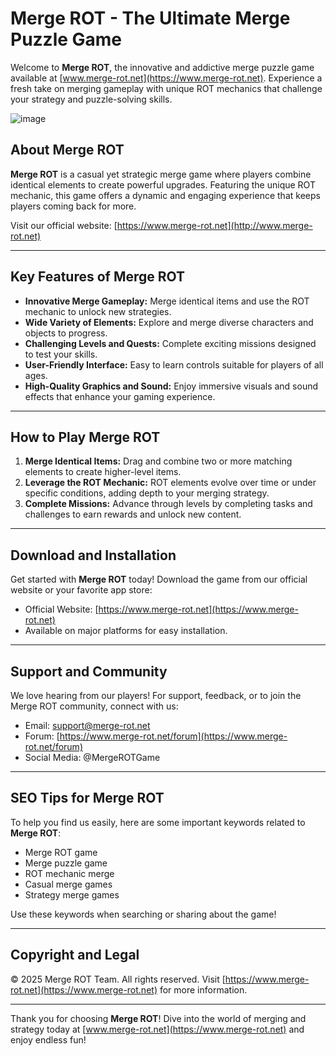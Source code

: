 # Merge ROT - The Ultimate Merge Puzzle Game

Welcome to **Merge ROT**, the innovative and addictive merge puzzle game available at [www.merge-rot.net](https://www.merge-rot.net). Experience a fresh take on merging gameplay with unique ROT mechanics that challenge your strategy and puzzle-solving skills.

![image](https://github.com/user-attachments/assets/1b091403-f01b-4b83-aa04-74f0c26aca1a)

## About Merge ROT

**Merge ROT** is a casual yet strategic merge game where players combine identical elements to create powerful upgrades. Featuring the unique ROT mechanic, this game offers a dynamic and engaging experience that keeps players coming back for more.

Visit our official website: [https://www.merge-rot.net](http://www.merge-rot.net)

---

## Key Features of Merge ROT

- **Innovative Merge Gameplay:** Merge identical items and use the ROT mechanic to unlock new strategies.
- **Wide Variety of Elements:** Explore and merge diverse characters and objects to progress.
- **Challenging Levels and Quests:** Complete exciting missions designed to test your skills.
- **User-Friendly Interface:** Easy to learn controls suitable for players of all ages.
- **High-Quality Graphics and Sound:** Enjoy immersive visuals and sound effects that enhance your gaming experience.

---

## How to Play Merge ROT

1. **Merge Identical Items:** Drag and combine two or more matching elements to create higher-level items.
2. **Leverage the ROT Mechanic:** ROT elements evolve over time or under specific conditions, adding depth to your merging strategy.
3. **Complete Missions:** Advance through levels by completing tasks and challenges to earn rewards and unlock new content.

---

## Download and Installation

Get started with **Merge ROT** today! Download the game from our official website or your favorite app store:

- Official Website: [https://www.merge-rot.net](https://www.merge-rot.net)  
- Available on major platforms for easy installation.

---

## Support and Community

We love hearing from our players! For support, feedback, or to join the Merge ROT community, connect with us:

- Email: support@merge-rot.net  
- Forum: [https://www.merge-rot.net/forum](https://www.merge-rot.net/forum)  
- Social Media: @MergeROTGame

---

## SEO Tips for Merge ROT

To help you find us easily, here are some important keywords related to **Merge ROT**:

- Merge ROT game  
- Merge puzzle game  
- ROT mechanic merge  
- Casual merge games  
- Strategy merge games

Use these keywords when searching or sharing about the game!

---

## Copyright and Legal

© 2025 Merge ROT Team. All rights reserved. Visit [https://www.merge-rot.net](https://www.merge-rot.net) for more information.

---

Thank you for choosing **Merge ROT**! Dive into the world of merging and strategy today at [www.merge-rot.net](https://www.merge-rot.net) and enjoy endless fun!
